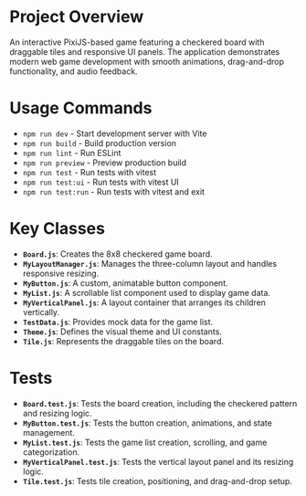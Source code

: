 # Project Overview

An interactive PixiJS-based game featuring a checkered board with draggable tiles and responsive UI panels. The application demonstrates modern web game development with smooth animations, drag-and-drop functionality, and audio feedback.

# Usage Commands

- `npm run dev` - Start development server with Vite
- `npm run build` - Build production version
- `npm run lint` - Run ESLint
- `npm run preview` - Preview production build
- `npm run test` - Run tests with vitest
- `npm run test:ui` - Run tests with vitest UI
- `npm run test:run` - Run tests with vitest and exit

# Key Classes

- **`Board.js`**: Creates the 8x8 checkered game board.
- **`MyLayoutManager.js`**: Manages the three-column layout and handles responsive resizing.
- **`MyButton.js`**: A custom, animatable button component.
- **`MyList.js`**: A scrollable list component used to display game data.
- **`MyVerticalPanel.js`**: A layout container that arranges its children vertically.
- **`TestData.js`**: Provides mock data for the game list.
- **`Theme.js`**: Defines the visual theme and UI constants.
- **`Tile.js`**: Represents the draggable tiles on the board.

# Tests

- **`Board.test.js`**: Tests the board creation, including the checkered pattern and resizing logic.
- **`MyButton.test.js`**: Tests the button creation, animations, and state management.
- **`MyList.test.js`**: Tests the game list creation, scrolling, and game categorization.
- **`MyVerticalPanel.test.js`**: Tests the vertical layout panel and its resizing logic.
- **`Tile.test.js`**: Tests tile creation, positioning, and drag-and-drop setup.
